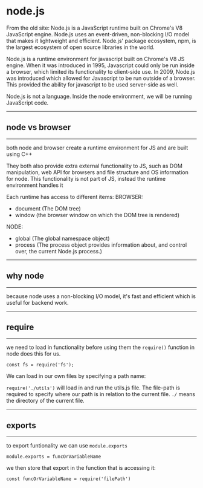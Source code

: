 # node.js
From the old site:
Node.js is a JavaScript runtime built on Chrome's V8 JavaScript engine.  Node.js uses an event-driven, non-blocking I/O model that makes it lightweight and efficient.  Node.js' package ecosystem, npm, is the largest ecosystem of open source libraries in the world.

Node.js is a runtime environment for javascript built on Chrome's V8 JS engine.  When it was introduced in 1995, Javascript could only be run inside a browser, which limited its functionality to client-side use.  In 2009, Node.js was introduced which allowed for Javascript to be run outside of a browser.  This provided the ability for javascript to be used server-side as well.

Node.js is not a language.  Inside the node environment, we will be running JavaScript code.

---
## node vs browser
---
both node and browser create a runtime environment for JS and are built using C++  

They both also provide extra external functionality to JS, such as DOM manipulation, web API for browsers and file structure and OS information for node.  This functionality is not part of JS, instead the runtime environment handles it

Each runtime has access to different items:
BROWSER:
- document  (The DOM tree)
- window    (the browser window on which the DOM tree is rendered)

NODE:
- global    (The global namespace object)
- process   (The process object provides information about, and control over, the current Node.js process.)

---
## why node
---
because node uses a non-blocking I/O model, it's fast and efficient which is useful for backend work.

---
## require
---
we need to load in functionality before using them
the `require()` function in node does this for us.

`const fs = require('fs');`

We can load in our own files by specifying a path name:

`require('./utils')` will load in and run the utils.js file.  The file-path is required to specify where our path is in relation to the current file. `./` means the directory of the current file.

---
## exports
---
to export funtionality we can use `module.exports`

 `module.exports = funcOrVariableName`

 we then store that export in the function that is accessing it:

 `const funcOrVariableName = require('filePath')`
